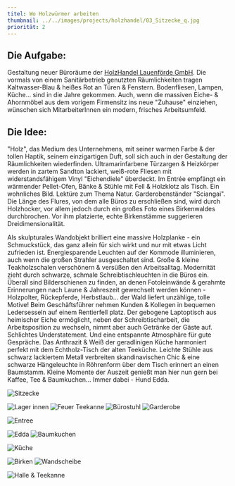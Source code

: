 ```yaml
---
titel: Wo Holzwürmer arbeiten
thumbnail: ../../images/projects/holzhandel/03_Sitzecke_q.jpg
priorität: 2
---
```


## Die Aufgabe:

Gestaltung neuer Büroräume der <a href="https://holzhl.com" target="_blank" ref="noopener noreferrer">HolzHandel Lauenförde GmbH</a>. Die vormals von einem Sanitärbetrieb genutzten Räumlichkeiten tragen Kaltwasser-Blau & heißes Rot an Türen & Fenstern. Bodenfliesen, Lampen, Küche... sind in die Jahre gekommen. Auch, wenn die massiven Eiche- & Ahornmöbel aus dem vorigem Firmensitz ins neue "Zuhause" einziehen, wünschen sich MitarbeiterInnen ein modern, frisches Arbeitsumfeld.

## Die Idee:

"Holz", das Medium des Unternehmens, mit seiner warmen Farbe & der tollen Haptik, seinem einzigartigen Duft, soll sich auch in der Gestaltung der Räumlichkeiten wiederfinden. Ultramarinfarbene Türzargen & Heizkörper werden in zartem Sandton lackiert, weiß-rote Fliesen mit widerstandsfähigem Vinyl "Eichendiele" überdeckt.
Im Entrée empfängt ein wärmender Pellet-Ofen, Bänke & Stühle mit Fell & Holzklotz als Tisch. Ein wohnliches Bild. Lektüre zum Thema Natur. Garderobenständer "Sciangai".
Die Länge des Flures, von dem alle Büros zu erschließen sind, wird durch Holzhocker, vor allem jedoch durch ein großes Foto eines Birkenwaldes durchbrochen. Vor ihm platzierte, echte Birkenstämme suggerieren Dreidimensionalität.

Als skulpturales Wandobjekt brilliert eine massive Holzplanke - ein Schmuckstück, das ganz allein für sich wirkt und nur mit etwas Licht zufrieden ist. Energiesparende Leuchten auf der Kommode illuminieren, auch wenn die großen Strahler ausgeschaltet sind. Große & kleine Teakholzschalen verschönern & versüßen den Arbeitsalltag.
Modernität zieht durch schwarze, schmale Schreibtischleuchten in die Büros ein.
Überall sind Bilderschienen zu finden, an denen Fotoleinwände & gerahmte Erinnerungen nach Laune & Jahreszeit gewechselt werden können - Holzpolter, Rückepferde, Herbstlaub... der Wald liefert unzählige, tolle Motive!
Beim Geschäftsführer nehmen Kunden & Kollegen in bequemen Ledersesseln auf einem Rentierfell platz. Der gebogene Laptoptisch aus heimischer Eiche ermöglicht, neben der Schreibtischarbeit, die Arbeitsposition zu wechseln, nimmt aber auch Getränke der Gäste auf. Schlichtes Understatement. Und eine entspannte Atmosphäre für gute Gespräche.
Das Anthrazit & Weiß der geradlinigen Küche harmoniert perfekt mit dem Echtholz-Tisch der alten Teeküche. Leichte Stühle aus schwarz lackiertem Metall verbreiten skandinavischen Chic & eine schwarze Hängeleuchte in Röhrenform über dem Tisch erinnert an einen Baumstamm. Kleine Momente der Auszeit genießt man hier nun gern bei Kaffee, Tee & Baumkuchen... Immer dabei - Hund Edda.

![Sitzecke](../../images/projects/holzhandel/03_Sitzecke_q.jpg)

![Lager innen](../../images/projects/holzhandel/02_Lager_innen_2-5v.jpg)
![Feuer Teekanne](../../images/projects/holzhandel/03a_FeuerTeekanne_2-5v.jpg)
![Bürostuhl](../../images/projects/holzhandel/03b_Buerostuhl_2-5v.jpg)
![Garderobe](../../images/projects/holzhandel/04_GarderobeBild_2-5v.jpg)

![Entree](../../images/projects/holzhandel/04a_EntreeBildStuhl_q.jpg)

![Edda](../../images/projects/holzhandel/04b_Edda_2-5v.jpg)
![Baumkuchen](../../images/projects/holzhandel/06_Baumkuchen_2-5v.jpg)

![Küche](../../images/projects/holzhandel/06a_Kueche_q.jpg)

![Birken](../../images/projects/holzhandel/Birken_2-5v.jpg)
![Wandscheibe](../../images/projects/holzhandel/05a_WandscheibeAusschnitt_final_2-5v.jpg)

![Halle & Teekanne](../../images/projects/holzhandel/07_HalleTeekanne_q.jpg)
